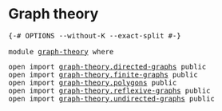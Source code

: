 # Graph theory

<pre class="Agda"><a id="25" class="Symbol">{-#</a> <a id="29" class="Keyword">OPTIONS</a> <a id="37" class="Pragma">--without-K</a> <a id="49" class="Pragma">--exact-split</a> <a id="63" class="Symbol">#-}</a>

<a id="68" class="Keyword">module</a> <a id="75" href="graph-theory.html" class="Module">graph-theory</a> <a id="88" class="Keyword">where</a>
</pre>
<pre class="Agda"><a id="107" class="Keyword">open</a> <a id="112" class="Keyword">import</a> <a id="119" href="graph-theory.directed-graphs.html" class="Module">graph-theory.directed-graphs</a> <a id="148" class="Keyword">public</a>
<a id="155" class="Keyword">open</a> <a id="160" class="Keyword">import</a> <a id="167" href="graph-theory.finite-graphs.html" class="Module">graph-theory.finite-graphs</a> <a id="194" class="Keyword">public</a>
<a id="201" class="Keyword">open</a> <a id="206" class="Keyword">import</a> <a id="213" href="graph-theory.polygons.html" class="Module">graph-theory.polygons</a> <a id="235" class="Keyword">public</a>
<a id="242" class="Keyword">open</a> <a id="247" class="Keyword">import</a> <a id="254" href="graph-theory.reflexive-graphs.html" class="Module">graph-theory.reflexive-graphs</a> <a id="284" class="Keyword">public</a>
<a id="291" class="Keyword">open</a> <a id="296" class="Keyword">import</a> <a id="303" href="graph-theory.undirected-graphs.html" class="Module">graph-theory.undirected-graphs</a> <a id="334" class="Keyword">public</a>
</pre>